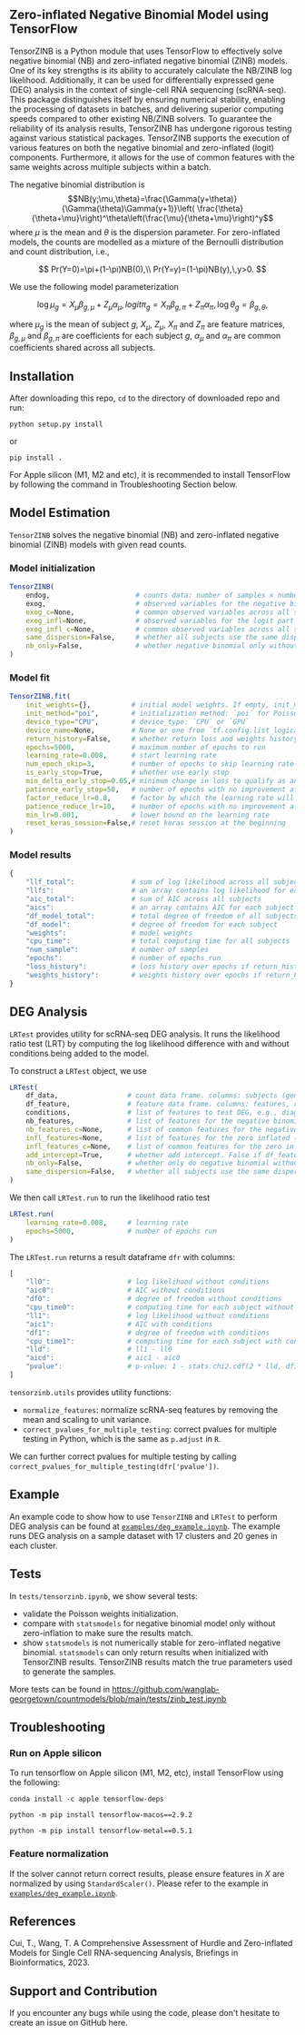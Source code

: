 ## Zero-inflated Negative Binomial Model using TensorFlow

TensorZINB is a Python module that uses TensorFlow to effectively solve negative binomial (NB) and zero-inflated negative binomial (ZINB) models. One of its key strengths is its ability to accurately calculate the NB/ZINB log likelihood. Additionally, it can be used for differentially expressed gene (DEG) analysis in the context of single-cell RNA sequencing (scRNA-seq). This package distinguishes itself by ensuring numerical stability, enabling the processing of datasets in batches, and delivering superior computing speeds compared to other existing NB/ZINB solvers. To guarantee the reliability of its analysis results, TensorZINB has undergone rigorous testing against various statistical packages. TensorZINB supports the execution of various features on both the negative binomial and zero-inflated (logit) components. Furthermore, it allows for the use of common features with the same weights across multiple subjects within a batch.


The negative binomial distribution is
$$NB(y;\mu,\theta)=\frac{\Gamma(y+\theta)}{\Gamma(\theta)\Gamma(y+1)}\left( \frac{\theta}{\theta+\mu}\right)^\theta\left(\frac{\mu}{\theta+\mu}\right)^y$$
where $\mu$ is the mean and $\theta$ is the dispersion parameter. For zero-inflated models, the counts are modelled as a mixture of the Bernoulli distribution and count distribution, i.e.,

$$
        Pr(Y=0)=\pi+(1-\pi)NB(0),\\
        Pr(Y=y)=(1-\pi)NB(y),\,y>0.
$$

We use the following model parameterization

$$
        \log \mu_g =X_{\mu}\beta_{g,\mu}+Z_{\mu}\alpha_{\mu},
        logit \pi_g =X_{\pi}\beta_{g,\pi}+Z_{\pi}\alpha_{\pi}, \log \theta_g = \beta_{g,\theta},
$$

where $\mu_g$ is the mean of subject $g$, $X_{\mu}$, $Z_{\mu}$, $X_{\pi}$ and $Z_{\pi}$ are feature matrices, $\beta_{g,\mu}$ and $\beta_{g,\pi}$ are coefficients for each subject $g$, $\alpha_{\mu}$ and $\alpha_{\pi}$ are common coefficients shared across all subjects.


## Installation

After downloading this repo, `cd` to the directory of downloaded repo and run:

`python setup.py install`

or 

`pip install .`

For Apple silicon (M1, M2 and etc), it is recommended to install TensorFlow by following the command in Troubleshooting Section below.

## Model Estimation

`TensorZINB` solves the negative binomial (NB) and zero-inflated negative binomial (ZINB) models with given read counts. 

### Model initialization

``` r
TensorZINB(
    endog,                     # counts data: number of samples x number of subjects
    exog,                      # observed variables for the negative binomial part
    exog_c=None,               # common observed variables across all subjects for the nb part
    exog_infl=None,            # observed variables for the logit part
    exog_infl_c=None,          # common observed variables across all subjects for the logit part
    same_dispersion=False,     # whether all subjects use the same dispersion
    nb_only=False,             # whether negative binomial only without logit or zero-inflation part
)        
```

### Model fit

``` r
TensorZINB.fit(
    init_weights={},          # initial model weights. If empty, init_method is used to find init weights
    init_method="poi",        # initialization method: `poi` for Poisson and `nb` for negative binomial
    device_type="CPU",        # device_type: `CPU` or `GPU`
    device_name=None,         # None or one from `tf.config.list_logical_devices()`
    return_history=False,     # whether return loss and weights history during training
    epochs=5000,              # maximum number of epochs to run
    learning_rate=0.008,      # start learning rate
    num_epoch_skip=3,         # number of epochs to skip learning rate reduction
    is_early_stop=True,       # whether use early stop
    min_delta_early_stop=0.05,# minimum change in loss to qualify as an improvement
    patience_early_stop=50,   # number of epochs with no improvement after which training will be stopped
    factor_reduce_lr=0.8,     # factor by which the learning rate will be reduced
    patience_reduce_lr=10,    # number of epochs with no improvement after which learning rate will be reduced
    min_lr=0.001,             # lower bound on the learning rate
    reset_keras_session=False,# reset keras session at the beginning
)        
```

### Model results

``` r
{
    "llf_total":              # sum of log likelihood across all subjects
    "llfs":                   # an array contains log likelihood for each subject
    "aic_total":              # sum of AIC across all subjects
    "aics":                   # an array contains AIC for each subject
    "df_model_total":         # total degree of freedom of all subjects
    "df_model":               # degree of freedom for each subject
    "weights":                # model weights
    "cpu_time":               # total computing time for all subjects  
    "num_sample":             # number of samples
    "epochs":                 # number of epochs run
    "loss_history":           # loss history over epochs if return_history=True
    "weights_history":        # weights history over epochs if return_history=True
}     
```

## DEG Analysis

`LRTest` provides utility for scRNA-seq DEG analysis. It runs the likelihood ratio test (LRT) by computing the log likelihood difference with and without conditions being added to the model.

To construct a `LRTest` object, we use
``` r
LRTest(
    df_data,                 # count data frame. columns: subjects (genes), rows: samples
    df_feature,              # feature data frame. columns: features, rows: samples
    conditions,              # list of features to test DEG, e.g., diagnosis
    nb_features,             # list of features for the negative binomial model
    nb_features_c=None,      # list of common features for the negative binomial model
    infl_features=None,      # list of features for the zero inflated (logit) model
    infl_features_c=None,    # list of common features for the zero inflated (logit) model
    add_intercept=True,      # whether add intercept. False if df_feature already contains intercept
    nb_only=False,           # whether only do negative binomial without zero inflation
    same_dispersion=False,   # whether all subjects use the same dispersion
)        
```

We then call `LRTest.run` to run the likelihood ratio test
``` r
LRTest.run(
    learning_rate=0.008,     # learning rate
    epochs=5000,             # number of epochs run
)        
```

The `LRTest.run` returns a result dataframe `dfr` with columns:
``` r
[
    "ll0":                   # log likelihood without conditions
    "aic0":                  # AIC without conditions
    "df0":                   # degree of freedom without conditions
    "cpu_time0":             # computing time for each subject without conditions
    "ll1":                   # log likelihood without conditions
    "aic1":                  # AIC with conditions
    "df1":                   # degree of freedom with conditions
    "cpu_time1":             # computing time for each subject with conditions
    "lld":                   # ll1 - ll0
    "aicd":                  # aic1 - aic0
    "pvalue":                # p-value: 1 - stats.chi2.cdf(2 * lld, df1 - df0)
]      
```


`tensorzinb.utils` provides utility functions:

- `normalize_features`: normalize scRNA-seq features by removing the mean and scaling to unit variance.
- `correct_pvalues_for_multiple_testing`: correct pvalues for multiple testing in Python, which is the same as `p.adjust` in `R`.

We can further correct pvalues for multiple testing by calling `correct_pvalues_for_multiple_testing(dfr['pvalue'])`.
 
## Example

An example code to show how to use `TensorZINB` and `LRTest` to perform DEG analysis can be found at [`examples/deg_example.ipynb`](examples/deg_example.ipynb). The example runs DEG analysis on a sample dataset with 17 clusters and 20 genes in each cluster. 


## Tests

In `tests/tensorzinb.ipynb`, we show several tests:

- validate the Poisson weights initialization.
- compare with `statsmodels` for negative binomial model only without zero-inflation to make sure the results match.
- show `statsmodels` is not numerically stable for zero-inflated negative binomial. `statsmodels` can only return results when initialized with TensorZINB results. TensorZINB results match the true parameters used to generate the samples.

More tests can be found in https://github.com/wanglab-georgetown/countmodels/blob/main/tests/zinb_test.ipynb


## Troubleshooting

### Run on Apple silicon
To run tensorflow on Apple silicon (M1, M2, etc), install TensorFlow using the following:

`conda install -c apple tensorflow-deps`

`python -m pip install tensorflow-macos==2.9.2`

`python -m pip install tensorflow-metal==0.5.1`

### Feature normalization

If the solver cannot return correct results, please ensure features in $X$ are normalized by using `StandardScaler()`. Please refer to the example in [`examples/deg_example.ipynb`](examples/deg_example.ipynb).


## References
Cui, T., Wang, T. A Comprehensive Assessment of Hurdle and Zero-inflated Models for Single Cell RNA-sequencing Analysis, Briefings in Bioinformatics, 2023.

## Support and Contribution
If you encounter any bugs while using the code, please don't hesitate to create an issue on GitHub here.